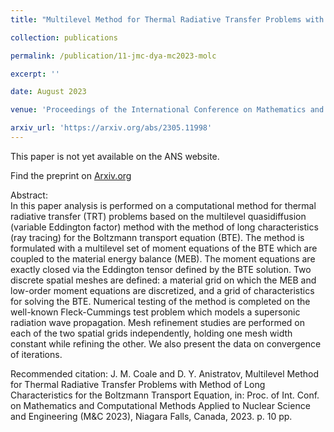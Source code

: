 ```yaml
---
title: "Multilevel Method for Thermal Radiative Transfer Problems with Method of Long Characteristics for the Boltzmann Transport Equation"

collection: publications

permalink: /publication/11-jmc-dya-mc2023-molc

excerpt: ''

date: August 2023

venue: 'Proceedings of the International Conference on Mathematics and Computational Methods Applied to Nuclear Science and Engineering'

arxiv_url: 'https://arxiv.org/abs/2305.11998'
---
```

This paper is not yet available on the ANS website.

Find the preprint on [Arxiv.org](https://arxiv.org/abs/2305.11998)

Abstract:<br/>
In this paper analysis is performed on a computational method for thermal radiative transfer (TRT)
problems based on the multilevel quasidiffusion (variable Eddington factor) method with the
method of long characteristics (ray tracing) for the Boltzmann transport equation (BTE). The
method is formulated with a multilevel set of moment equations of the BTE which are coupled
to the material energy balance (MEB). The moment equations are exactly closed via the Eddington
tensor defined by the BTE solution. Two discrete spatial meshes are defined: a material
grid on which the MEB and low-order moment equations are discretized, and a grid of characteristics
for solving the BTE. Numerical testing of the method is completed on the well-known
Fleck-Cummings test problem which models a supersonic radiation wave propagation. Mesh refinement
studies are performed on each of the two spatial grids independently, holding one mesh
width constant while refining the other. We also present the data on convergence of iterations.

Recommended citation: J. M. Coale and D. Y. Anistratov, Multilevel Method for Thermal Radiative Transfer Problems with Method of Long Characteristics for the Boltzmann Transport Equation, in: Proc. of Int. Conf. on Mathematics and Computational Methods Applied to Nuclear Science and Engineering (M&C 2023), Niagara Falls, Canada, 2023. p. 10 pp.
